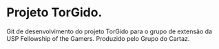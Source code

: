 # Projeto TorGido.
Git de desenvolvimento do projeto TorGido para o grupo de extensão da USP Fellowship of the Gamers. Produzido pelo Grupo do Cartaz.
